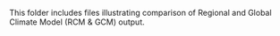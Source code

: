 This folder includes files illustrating comparison of Regional and Global Climate Model (RCM & GCM) output.
